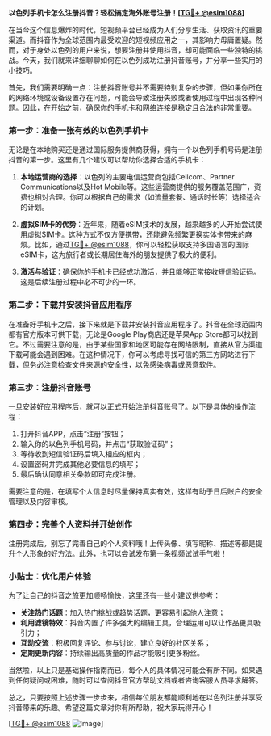 **以色列手机卡怎么注册抖音？轻松搞定海外账号注册！[[TG💪+ @esim1088](https://t.me/s/esim1088)]**

在当今这个信息爆炸的时代，短视频平台已经成为人们分享生活、获取资讯的重要渠道。而抖音作为全球范围内最受欢迎的短视频应用之一，其影响力毋庸置疑。然而，对于身处以色列的用户来说，想要注册并使用抖音，却可能面临一些独特的挑战。今天，我们就来详细聊聊如何在以色列成功注册抖音账号，并分享一些实用的小技巧。

首先，我们需要明确一点：注册抖音账号并不需要特别复杂的步骤，但如果你所在的网络环境或设备设置存在问题，可能会导致注册失败或者使用过程中出现各种问题。因此，在开始之前，确保你的手机卡和网络连接是稳定且合法的非常重要。

### 第一步：准备一张有效的以色列手机卡

无论是在本地购买还是通过国际服务提供商获得，拥有一个以色列手机号码是注册抖音的第一步。这里有几个建议可以帮助你选择合适的手机卡：

1. **本地运营商的选择**：以色列的主要电信运营商包括Cellcom、Partner Communications以及Hot Mobile等。这些运营商提供的服务覆盖范围广，资费也相对合理。你可以根据自己的需求（如流量套餐、通话时长等）选择适合的计划。
   
2. **虚拟SIM卡的优势**：近年来，随着eSIM技术的发展，越来越多的人开始尝试使用虚拟SIM卡。这种方式不仅方便携带，还能避免频繁更换实体卡带来的麻烦。比如，通过[TG💪+ @esim1088](https://t.me/s/esim1088)，你可以轻松获取支持多国语言的国际eSIM卡，这为旅行者或长期居住海外的朋友提供了极大的便利。

3. **激活与验证**：确保你的手机卡已经成功激活，并且能够正常接收短信验证码。这是后续注册过程中必不可少的一环。

### 第二步：下载并安装抖音应用程序

在准备好手机卡之后，接下来就是下载并安装抖音应用程序了。抖音在全球范围内都有官方版本可供下载，无论是Google Play商店还是苹果App Store都可以找到它。不过需要注意的是，由于某些国家和地区可能存在网络限制，直接从官方渠道下载可能会遇到困难。在这种情况下，你可以考虑寻找可信的第三方网站进行下载，但务必注意检查文件来源的安全性，以免感染病毒或恶意软件。

### 第三步：注册抖音账号

一旦安装好应用程序后，就可以正式开始注册抖音账号了。以下是具体的操作流程：

1. 打开抖音APP，点击“注册”按钮；
2. 输入你的以色列手机号码，并点击“获取验证码”；
3. 等待收到短信验证码后填入相应的框内；
4. 设置密码并完成其他必要信息的填写；
5. 最后确认同意相关条款即可完成注册。

需要注意的是，在填写个人信息时尽量保持真实有效，这样有助于日后账户的安全管理以及内容审核。

### 第四步：完善个人资料并开始创作

注册完成后，别忘了完善自己的个人资料哦！上传头像、填写昵称、描述等都是提升个人形象的好方法。此外，也可以尝试发布第一条视频试试手气啦！

### 小贴士：优化用户体验

为了让自己的抖音之旅更加顺畅愉快，这里还有一些小建议供参考：

- **关注热门话题**：加入热门挑战或趋势话题，更容易引起他人注意；
- **利用滤镜特效**：抖音内置了许多强大的编辑工具，合理运用可以让作品更具吸引力；
- **互动交流**：积极回复评论、参与讨论，建立良好的社区关系；
- **定期更新内容**：持续输出高质量的作品才能吸引更多粉丝。

当然啦，以上只是基础操作指南而已，每个人的具体情况可能会有所不同。如果遇到任何疑问或困难，随时可以查阅抖音官方帮助文档或者咨询客服人员寻求解答。

总之，只要按照上述步骤一步步来，相信每位朋友都能顺利地在以色列注册并享受抖音带来的乐趣。希望这篇文章对你有所帮助，祝大家玩得开心！

[[TG💪+ @esim1088](https://t.me/s/esim1088) ![Image](https://i.postimg.cc/4NQfJmqS/Snipaste-2025-05-13-00-14-12.png)]